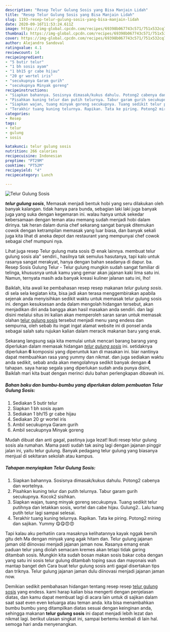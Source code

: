 ```yaml
---
description: "Resep Telur Gulung Sosis yang Bisa Manjain Lidah"
title: "Resep Telur Gulung Sosis yang Bisa Manjain Lidah"
slug: 1193-resep-telur-gulung-sosis-yang-bisa-manjain-lidah
date: 2020-09-16T11:53:24.611Z
image: https://img-global.cpcdn.com/recipes/69398b067743c571/751x532cq70/telur-gulung-sosis-foto-resep-utama.jpg
thumbnail: https://img-global.cpcdn.com/recipes/69398b067743c571/751x532cq70/telur-gulung-sosis-foto-resep-utama.jpg
cover: https://img-global.cpcdn.com/recipes/69398b067743c571/751x532cq70/telur-gulung-sosis-foto-resep-utama.jpg
author: Alejandro Sandoval
ratingvalue: 4.1
reviewcount: 14
recipeingredient:
- "5 butir telur"
- "1 bh sosis ayam"
- "1 bh15 gr cabe hijau"
- "20 gr wortel iris"
- "secukupnya Garam gurih"
- "secukupnya Minyak goreng"
recipeinstructions:
- "Siapkan bahannya. Sosisnya dimasak/kukus dahulu. Potong2 cabenya dan wortelnya."
- "Pisahkan kuning telur dan putih telurnya. Tabur garam gurih secukupnya. Kocok2 sisihkan."
- "Siapkan wajan, tuang minyak goreng secukupnya. Tuang sedikit telur putihnya dan letakkan sosis, wortel dan cabe hijau. Gulung2.. Lalu tuang putih telur lagi sampai selesai."
- "Terakhir tuang kuning telurnya. Rapikan. Tata ke piring. Potong2 miring dan sajikan. Yummy 😋😋😍😍"
categories:
- Resep
tags:
- telur
- gulung
- sosis

katakunci: telur gulung sosis 
nutrition: 266 calories
recipecuisine: Indonesian
preptime: "PT29M"
cooktime: "PT52M"
recipeyield: "4"
recipecategory: Lunch

---
```



![Telur Gulung Sosis](https://img-global.cpcdn.com/recipes/69398b067743c571/751x532cq70/telur-gulung-sosis-foto-resep-utama.jpg)

<b><i>telur gulung sosis</i></b>, Memasak menjadi bentuk hobi yang seru dilakukan oleh banyak kalangan. tidak hanya para bunda, sebagian laki laki juga banyak juga yang suka dengan kegemaran ini. walau hanya untuk sekedar kebersamaan dengan teman atau memang sudah menjadi hobi dalam dirinya. tak heran dalam dunia chef sekarang sangat banyak ditemukan cowok dengan ketrampilan memasak yang luar biasa, dan banyak sekali juga kita lihat di aneka depot dan restaurant yang mempunyai chef cowok sebagai chef mumpuni nya.

Lihat juga resep Telur gulung mata sosis 😍 enak lainnya. membuat telur gulung sosis ala&#34; sendiri., hasilnya tak semulus hasutanya, tapi kalo untuk rasanya sangat merakyat, hanya dengan bahan seadanya di dapur. ba. Resep Sosis Gulung Telur - Telur gulung mungkin sudah sangat familiar di telinga, khususnya untuk kamu yang gemar akan jajanan kaki lima satu ini. Namun, ternyata masih ada banyak kreasi kuliner jalanan satu ini, lho!

Baiklah, kita awali ke pembahasan resep resep makanan <i>telur gulung sosis</i>. di sela sela kegiatan kita, bisa jadi akan terasa menggembirakan apabila sejenak anda menyisihkan sedikit waktu untuk memasak telur gulung sosis ini. dengan kesuksesan anda dalam mengolah hidangan tersebut, akan menjadikan diri anda bangga akan hasil masakan anda sendiri. dan lagi disini melalui situs ini kalian akan memperoleh saran saran untuk memasak olahan <u>telur gulung sosis</u> tersebut menjadi menu yang endess dan sempurna, oleh sebab itu ingat ingat alamat website ini di ponsel anda sebagai salah satu rujukan kalian dalam meracik makanan baru yang enak.


Sekarang langsung saja kita memulai untuk mencari barang barang yang diperlukan dalam memasak hidangan <u><i>telur gulung sosis</i></u> ini. setidaknya diperlukan <b>6</b> komposisi yang diperuntuk kan di masakan ini. biar nantinya dapat membuahkan rasa yang yummy dan nikmat. dan juga sediakan waktu anda sedikit, sebab anda akan mengolahnya sedikit banyak dengan <b>4</b> tahapan. saya harap segala yang diperlukan sudah anda punya disini, Baiklah mari kita buat dengan merinci dulu bahan perlengkapan dibawah ini.

<!--inarticleads1-->

##### Bahan baku dan bumbu-bumbu yang diperlukan dalam pembuatan Telur Gulung Sosis:

1. Sediakan 5 butir telur
1. Siapkan 1 bh sosis ayam
1. Sediakan 1 bh/15 gr cabe hijau
1. Sediakan 20 gr wortel iris
1. Ambil secukupnya Garam gurih
1. Ambil secukupnya Minyak goreng


Mudah dibuat dan anti gagal, pastinya juga lezat! Ikuti resep telur gulung sosis ala rumahan. Mama pasti sudah tak asing lagi dengan jajanan pinggir jalan ini, yaitu telur gulung. Banyak pedagang telur gulung yang biasanya menjual di sekitaran sekolah atau kampus. 

<!--inarticleads2-->

##### Tahapan menyiapkan Telur Gulung Sosis:

1. Siapkan bahannya. Sosisnya dimasak/kukus dahulu. Potong2 cabenya dan wortelnya.
1. Pisahkan kuning telur dan putih telurnya. Tabur garam gurih secukupnya. Kocok2 sisihkan.
1. Siapkan wajan, tuang minyak goreng secukupnya. Tuang sedikit telur putihnya dan letakkan sosis, wortel dan cabe hijau. Gulung2.. Lalu tuang putih telur lagi sampai selesai.
1. Terakhir tuang kuning telurnya. Rapikan. Tata ke piring. Potong2 miring dan sajikan. Yummy 😋😋😍😍


Tapi kalau aku perhatiin cara masaknya kelihatannya kayak nggak bersih gitu deh Ma dengan minyak yang agak hitam dan. Telur gulung jajanan jaman old diinovasi menjadi jajanan jaman now. Rasanya emang enak paduan telur yang diolah semacam kremes akan tetapi tidak garing ditambah sosis. Mungkin kita sudah bosan makan sosis bakar coba dengan yang satu ini sosis telur gulung ditambah toping saus dan mayonais wah mantap banget deh Cara buat telur gulung sosis anti gagal disertakan tips dan triknya. Telur gulung jajanan jaman dulu diinovasi menjadi jajanan jaman now. 

Demikian sedikit pembahasan hidangan tentang resep resep <u>telur gulung sosis</u> yang endess. kami harap kalian bisa mengerti dengan penjelasan diatas, dan kamu dapat membuat lagi di acara lain untuk di sajikan dalam saat saat even even keluarga atau teman anda. kita bisa menambahkan bumbu bumbu yang ditampilkan diatas sesuai dengan keinginan anda, sehingga makanan <b>telur gulung sosis</b> ini dapat menjadi lebih lezat dan nikmat lagi. berikut ulasan singkat ini, sampai bertemu kembali di lain hal. semoga hari anda menyenangkan.
